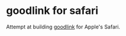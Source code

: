 # goodlink for safari

Attempt at building [goodlink](https://github.com/libhide/goodlink) for Apple's Safari.
